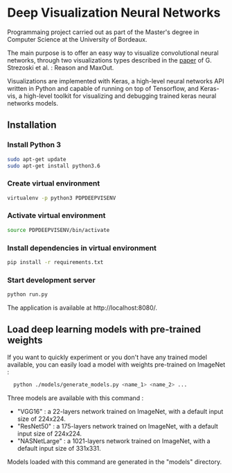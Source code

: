 # Deep Visualization Neural Networks

Programmaing project carried out as part of the Master's degree in Computer Science at the University of Bordeaux.

The main purpose is to offer an easy way to visualize convolutional neural networks, through two visualizations types described in the [paper](https://vadl2017.github.io/paper/vadl_0100-paper.pdf) of G. Strezoski et al. : Reason and MaxOut.

Visualizations are implemented with Keras, a high-level neural networks API written in Python and capable of running on top of Tensorflow, and Keras-vis, a high-level toolkit for visualizing and debugging trained keras neural networks models.

## Installation

### Install Python 3
```bash
sudo apt-get update
sudo apt-get install python3.6
```

### Create virtual environment
```bash
virtualenv -p python3 PDPDEEPVISENV
```

### Activate virtual environment
```bash
source PDPDEEPVISENV/bin/activate
```

### Install dependencies in virtual environment
```bash
pip install -r requirements.txt
```

### Start development server
```bash
python run.py
```

The application is available at http://localhost:8080/.

## Load deep learning models with pre-trained weights

If you want to quickly experiment or you don't have any trained model available, you can easily load a model with weights pre-trained on ImageNet :

```bash
  python ./models/generate_models.py <name_1> <name_2> ...
```
Three models are available with this command :

- "VGG16" : a 22-layers network trained on ImageNet, with a default input size of 224x224.
- "ResNet50" : a 175-layers network trained on ImageNet, with a default input size of 224x224.
- "NASNetLarge" : a 1021-layers network trained on ImageNet, with a default input size of 331x331.

Models loaded with this command are generated in the "models" directory.
